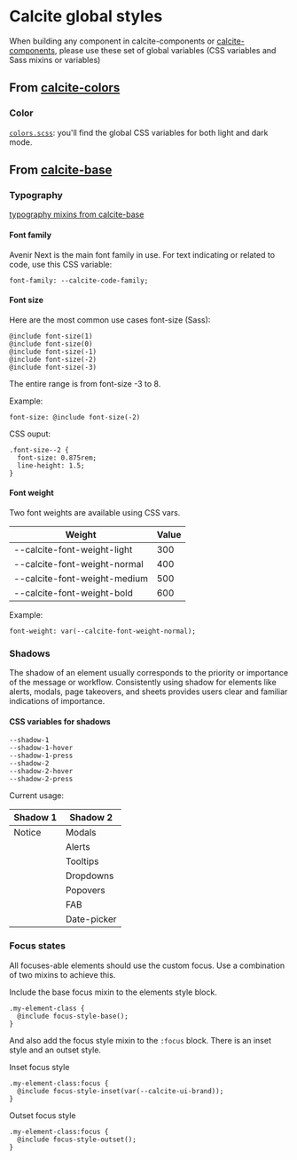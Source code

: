 # Calcite global styles

When building any component in calcite-components or [calcite-components](https://github.com/esri/calcite-components), please use these set of global variables (CSS variables and Sass mixins or variables)

## From [calcite-colors](https://github.com/Esri/calcite-colors)

### Color

[`colors.scss`](https://github.com/Esri/calcite-colors/blob/master/dist/colors.scss): you'll find the global CSS variables for both light and dark mode.

## From [calcite-base](https://github.com/esri/calcite-base)

### Typography

[typography mixins from calcite-base](https://github.com/Esri/calcite-base/blob/master/dist/_type.scss)

#### Font family

Avenir Next is the main font family in use.
For text indicating or related to code, use this CSS variable:

```
font-family: --calcite-code-family;
```

#### Font size

Here are the most common use cases font-size (Sass):

```
@include font-size(1)
@include font-size(0)
@include font-size(-1)
@include font-size(-2)
@include font-size(-3)
```

The entire range is from font-size -3 to 8.

Example:

`font-size: @include font-size(-2)`

CSS ouput:

```
.font-size--2 {
  font-size: 0.875rem;
  line-height: 1.5;
}
```

#### Font weight

Two font weights are available using CSS vars.

| Weight                       | Value |
| ---------------------------- | ----- |
| --calcite-font-weight-light  | 300   |
| --calcite-font-weight-normal | 400   |
| --calcite-font-weight-medium | 500   |
| --calcite-font-weight-bold   | 600   |

Example:

```
font-weight: var(--calcite-font-weight-normal);
```

### Shadows

The shadow of an element usually corresponds to the priority or importance of the message or workflow. Consistently using shadow for elements like alerts, modals, page takeovers, and sheets provides users clear and familiar indications of importance.

#### CSS variables for shadows

```
--shadow-1
--shadow-1-hover
--shadow-1-press
--shadow-2
--shadow-2-hover
--shadow-2-press
```

Current usage:

| Shadow 1 | Shadow 2    |
| -------- | ----------- |
| Notice   | Modals      |
|          | Alerts      |
|          | Tooltips    |
|          | Dropdowns   |
|          | Popovers    |
|          | FAB         |
|          | Date-picker |

### Focus states

All focuses-able elements should use the custom focus. Use a combination of two mixins to achieve this.

Include the base focus mixin to the elements style block.

```
.my-element-class {
  @include focus-style-base();
}

```

And also add the focus style mixin to the `:focus` block. There is an inset style and an outset style.

Inset focus style

```
.my-element-class:focus {
  @include focus-style-inset(var(--calcite-ui-brand));
}
```

Outset focus style

```
.my-element-class:focus {
  @include focus-style-outset();
}
```
